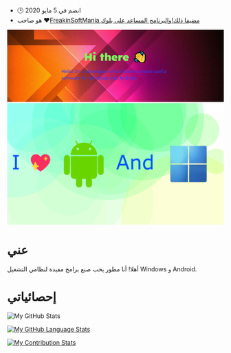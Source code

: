 -   🕒 انضم في 5 مايو 2020
-   هو صاحب ❤️[FreakinSoftMania](https://github.com/FreakinSoftMania),[مضيفا ذلك!](https://github.com/Adding-That-On)و[البرنامج المساعد على بلوك](https://github.com/Pluging-it-on-block)

![Welcome!](./img/welcome-message.png)![I love Android and Windows!](./img/android-and-windows-fan.png)

# عني

أهلا! أنا مطور يحب صنع برامج مفيدة لنظامي التشغيل Windows و Android.

# إحصائياتي

![My GitHub Stats](https://github-readme-stats.vercel.app/api/?username=Minionguyjpro&count_private=true&theme=react&showicons=true)

[![My GitHub Language Stats](https://github-readme-stats.vercel.app/api/top-langs/?username=Minionguyjpro&langs_count=5&theme=react)](<>)

[![My Contribution Stats](https://github-contribution-stats.vercel.app/api/?username=Minionguyjpro)](https://github.com/Minionguyjpro/github-contribution-stats/)
